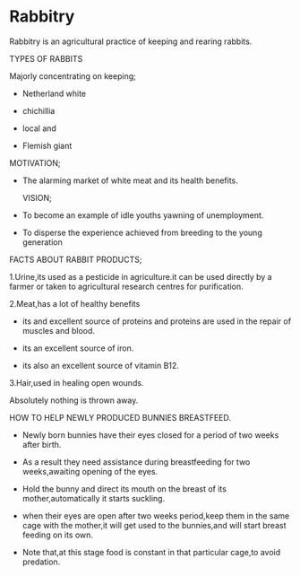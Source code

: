 # Rabbitry
Rabbitry is an agricultural practice of keeping and rearing rabbits.

TYPES OF RABBITS

Majorly concentrating on keeping;

- Netherland white

- chichillia

- local and 

- Flemish giant
 
 MOTIVATION;

- The alarming market of white meat and its health benefits.

  VISION;

- To become an example of idle youths yawning of  unemployment.


- To disperse the experience achieved from breeding to the young generation
 
 FACTS ABOUT RABBIT PRODUCTS;

1.Urine,its used as a pesticide in agriculture.it can be used directly by a farmer or taken to agricultural research centres for purification.

2.Meat,has a lot of healthy benefits

- its and excellent source of proteins and proteins are used in the repair of muscles and blood.

- its an excellent source of iron.

- its also an excellent source of vitamin B12.



3.Hair,used in healing open wounds.
 
  Absolutely nothing is thrown away.




HOW TO HELP NEWLY PRODUCED BUNNIES BREASTFEED.

- Newly born bunnies have their eyes closed for a period of two weeks after birth.

- As a result they need assistance during breastfeeding for two weeks,awaiting opening of the eyes.

- Hold the bunny and direct its mouth on the breast of its mother,automatically it starts suckling.

- when their eyes are open after two weeks period,keep them in the same cage with the mother,it will get used to the bunnies,and will start breast feeding on its own.

- Note that,at this stage food is constant in that particular cage,to avoid predation.


